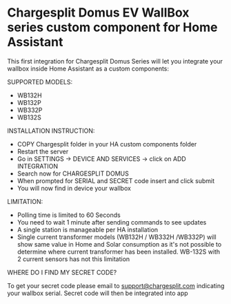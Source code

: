 # Chargesplit Domus EV WallBox series custom component for Home Assistant

This first integration for Chargesplit Domus Series will let you integrate your wallbox inside Home Assistant as a custom components: 

SUPPORTED MODELS:

- WB132H
- WB132P
- WB332P
- WB132S

INSTALLATION INSTRUCTION: 

- COPY Chargesplit folder in your HA custom components folder 
- Restart the server 
- Go in SETTINGS -> DEVICE AND SERVICES -> click on ADD INTEGRATION
- Search now for CHARGESPLIT DOMUS
- When prompted for SERIAL and SECRET code insert and click submit
- You will now find in device your wallbox

LIMITATION:

- Polling time is limited to 60 Seconds 
- You need to wait 1 minute after sending commands to see updates
- A single station is manageable per HA installation 
- Single current transformer models (WB132H / WB332H /WB332P) will show same value in Home and Solar consumption as it's not possible to determine where current transformer has been installed.  WB-132S with 2 current sensors has not this limitation

WHERE DO I FIND MY SECRET CODE? 

To get your secret code please email to support@chargesplit.com indicating your wallbox serial. 
Secret code will then be integrated into app

